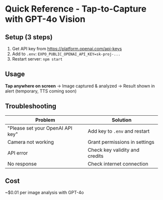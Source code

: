 # Quick Reference - Tap-to-Capture with GPT-4o Vision

## Setup (3 steps)
1. Get API key from https://platform.openai.com/api-keys
2. Add to `.env`: `EXPO_PUBLIC_OPENAI_API_KEY=sk-proj-...`
3. Restart server: `npm start`

## Usage
**Tap anywhere on screen** → Image captured & analyzed → Result shown in alert (temporary, TTS coming soon)

## Troubleshooting
| Problem | Solution |
|---------|----------|
| "Please set your OpenAI API key" | Add key to `.env` and restart |
| Camera not working | Grant permissions in settings |
| API error | Check key validity and credits |
| No response | Check internet connection |

## Cost
~$0.01 per image analysis with GPT-4o